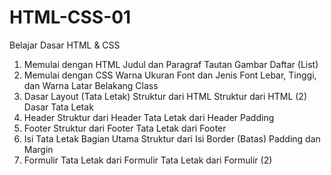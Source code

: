 # HTML-CSS-01

Belajar Dasar HTML &amp; CSS

1. Memulai dengan HTML
    Judul dan Paragraf
    Tautan
    Gambar
    Daftar (List)
2. Memulai dengan CSS
    Warna
    Ukuran Font dan Jenis Font
    Lebar, Tinggi, dan Warna Latar Belakang
    Class
3. Dasar Layout (Tata Letak)
    Struktur dari HTML
    Struktur dari HTML (2)
    Dasar Tata Letak
4. Header
    Struktur dari Header
    Tata Letak dari Header
    Padding
5. Footer
    Struktur dari Footer
    Tata Letak dari Footer
6. Isi
    Tata Letak Bagian Utama
    Struktur dari Isi
    Border (Batas)
    Padding dan Margin
7. Formulir
    Tata Letak dari Formulir
    Tata Letak dari Formulir (2)
